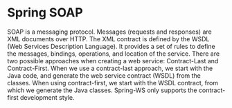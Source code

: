 # Spring SOAP

SOAP is a messaging protocol. Messages (requests and responses) are XML documents over HTTP. The XML contract is defined by the WSDL (Web Services Description Language). It provides a set of rules to define the messages, bindings, operations, and location of the service.
There are two possible approaches when creating a web service: Contract-Last and Contract-First. When we use a contract-last approach, we start with the Java code, and generate the web service contract (WSDL) from the classes. When using contract-first, we start with the WSDL contract, from which we generate the Java classes.
Spring-WS only supports the contract-first development style.


